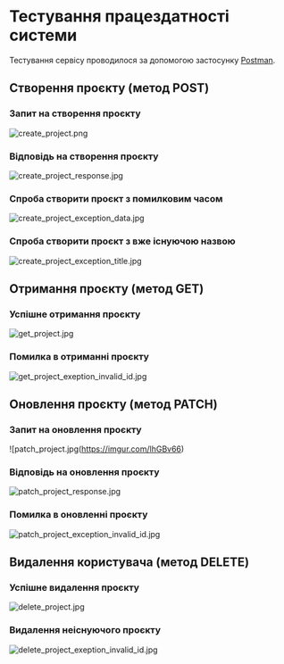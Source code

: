 # Тестування працездатності системи

Тестування сервісу проводилося за допомогою застосунку [Postman](https://www.google.com/search?q=postman&rlz=1C1GCEA_enUA1034UA1034&oq=postman&gs_lcrp=EgZjaHJvbWUqCQgAEEUYOxiABDIJCAAQRRg7GIAEMgcIARAAGIAEMgcIAhAAGIAEMgcIAxAAGIAEMgcIBBAAGIAEMgcIBRAAGIAEMgcIBhAAGIAEMgcIBxAAGIAEMgcICBAAGIAEMgcICRAAGIAE0gEIMTA4NGowajeoAgCwAgA&sourceid=chrome&ie=UTF-8).

## Створення проєкту (метод POST)

### Запит на створення проєкту

![create_project.png](https://imgur.com/IQpSdWP)

### Відповідь на створення проєкту

![create_project_response.jpg](https://imgur.com/1jPdpFq)

### Спроба створити проєкт з помилковим часом

![create_project_exception_data.jpg](https://imgur.com/irqdCjz)

### Спроба створити проєкт з вже існуючою назвою

![create_project_exception_title.jpg](https://imgur.com/PT8iOvT)

## Отримання проєкту (метод GET)

### Успішне отримання проєкту

![get_project.jpg](https://imgur.com/3PnubPx)

### Помилка в отриманні проєкту

![get_project_exeption_invalid_id.jpg](https://imgur.com/YCDzj5j)

## Оновлення проєкту (метод PATCH)

### Запит на оновлення проєкту

![patch_project.jpg(https://imgur.com/lhGBv66)

### Відповідь на оновлення проєкту

![patch_project_response.jpg](https://imgur.com/jXD32G4)

### Помилка в оновленні проєкту

![patch_project_exception_invalid_id.jpg](https://imgur.com/ASPa4sr)

## Видалення користувача (метод DELETE)

### Успішне видалення проєкту

![delete_project.jpg](https://imgur.com/tmQo1FY)

### Видалення неіснуючого проєкту

![delete_project_exeption_invalid_id.jpg](https://imgur.com/779FRi2)
